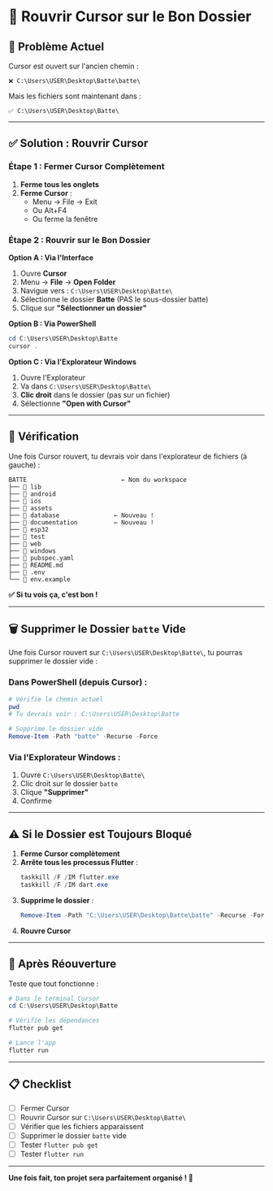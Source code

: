 # 🔄 Rouvrir Cursor sur le Bon Dossier

## 🎯 Problème Actuel

Cursor est ouvert sur l'ancien chemin :
```
❌ C:\Users\USER\Desktop\Batte\batte\
```

Mais les fichiers sont maintenant dans :
```
✅ C:\Users\USER\Desktop\Batte\
```

---

## ✅ Solution : Rouvrir Cursor

### **Étape 1 : Fermer Cursor Complètement**

1. **Ferme tous les onglets**
2. **Ferme Cursor** :
   - Menu → File → Exit
   - Ou Alt+F4
   - Ou ferme la fenêtre

### **Étape 2 : Rouvrir sur le Bon Dossier**

**Option A : Via l'Interface**
1. Ouvre **Cursor**
2. Menu → **File** → **Open Folder**
3. Navigue vers : `C:\Users\USER\Desktop\Batte\`
4. Sélectionne le dossier **Batte** (PAS le sous-dossier batte)
5. Clique sur **"Sélectionner un dossier"**

**Option B : Via PowerShell**
```powershell
cd C:\Users\USER\Desktop\Batte
cursor .
```

**Option C : Via l'Explorateur Windows**
1. Ouvre l'Explorateur
2. Va dans `C:\Users\USER\Desktop\Batte\`
3. **Clic droit** dans le dossier (pas sur un fichier)
4. Sélectionne **"Open with Cursor"**

---

## 🎯 Vérification

Une fois Cursor rouvert, tu devrais voir dans l'explorateur de fichiers (à gauche) :

```
BATTE                          ← Nom du workspace
├── 📁 lib
├── 📁 android
├── 📁 ios
├── 📁 assets
├── 📁 database               ← Nouveau !
├── 📁 documentation          ← Nouveau !
├── 📁 esp32
├── 📁 test
├── 📁 web
├── 📁 windows
├── 📄 pubspec.yaml
├── 📄 README.md
├── 📄 .env
└── 📄 env.example
```

**✅ Si tu vois ça, c'est bon !**

---

## 🗑️ Supprimer le Dossier `batte` Vide

Une fois Cursor rouvert sur `C:\Users\USER\Desktop\Batte\`, tu pourras supprimer le dossier vide :

### Dans PowerShell (depuis Cursor) :
```powershell
# Vérifie le chemin actuel
pwd
# Tu devrais voir : C:\Users\USER\Desktop\Batte

# Supprime le dossier vide
Remove-Item -Path "batte" -Recurse -Force
```

### Via l'Explorateur Windows :
1. Ouvre `C:\Users\USER\Desktop\Batte\`
2. Clic droit sur le dossier `batte`
3. Clique **"Supprimer"**
4. Confirme

---

## ⚠️ Si le Dossier est Toujours Bloqué

1. **Ferme Cursor complètement**
2. **Arrête tous les processus Flutter** :
   ```powershell
   taskkill /F /IM flutter.exe
   taskkill /F /IM dart.exe
   ```
3. **Supprime le dossier** :
   ```powershell
   Remove-Item -Path "C:\Users\USER\Desktop\Batte\batte" -Recurse -Force
   ```
4. **Rouvre Cursor**

---

## 🚀 Après Réouverture

Teste que tout fonctionne :

```powershell
# Dans le terminal Cursor
cd C:\Users\USER\Desktop\Batte

# Vérifie les dépendances
flutter pub get

# Lance l'app
flutter run
```

---

## 📋 Checklist

- [ ] Fermer Cursor
- [ ] Rouvrir Cursor sur `C:\Users\USER\Desktop\Batte\`
- [ ] Vérifier que les fichiers apparaissent
- [ ] Supprimer le dossier `batte` vide
- [ ] Tester `flutter pub get`
- [ ] Tester `flutter run`

---

**Une fois fait, ton projet sera parfaitement organisé ! 🎉**

